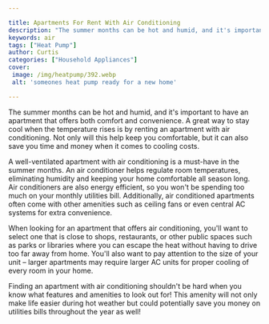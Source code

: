 ```yaml
---

title: Apartments For Rent With Air Conditioning
description: "The summer months can be hot and humid, and it's important to have an apartment that offers both comfort and convenience. A great ...you wont regret reading on"
keywords: air
tags: ["Heat Pump"]
author: Curtis
categories: ["Household Appliances"]
cover: 
 image: /img/heatpump/392.webp
 alt: 'someones heat pump ready for a new home'

---
```


The summer months can be hot and humid, and it's important to have an apartment that offers both comfort and convenience. A great way to stay cool when the temperature rises is by renting an apartment with air conditioning. Not only will this help keep you comfortable, but it can also save you time and money when it comes to cooling costs. 

A well-ventilated apartment with air conditioning is a must-have in the summer months. An air conditioner helps regulate room temperatures, eliminating humidity and keeping your home comfortable all season long. Air conditioners are also energy efficient, so you won't be spending too much on your monthly utilities bill. Additionally, air conditioned apartments often come with other amenities such as ceiling fans or even central AC systems for extra convenience. 

When looking for an apartment that offers air conditioning, you'll want to select one that is close to shops, restaurants, or other public spaces such as parks or libraries where you can escape the heat without having to drive too far away from home. You'll also want to pay attention to the size of your unit – larger apartments may require larger AC units for proper cooling of every room in your home. 

Finding an apartment with air conditioning shouldn't be hard when you know what features and amenities to look out for! This amenity will not only make life easier during hot weather but could potentially save you money on utilities bills throughout the year as well!
